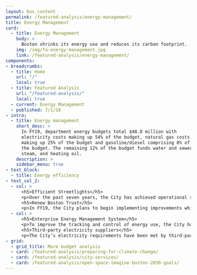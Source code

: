 ```yaml
---
layout: bos_content
permalink: /featured-analysis/energy-management/
title: Energy Management
card:
  - title: Energy Management
    body: >
      Boston shrinks its energy use and reduces its carbon footprint.  See how.
    img: /img/fa-energy-management.jpg
    link: /featured-analysis/energy-management/
components:
- breadcrumbs:
  - title: Home
    url: "/"
    local: true
  - title: Featured Analysis
    url: "/featured-analysis/"
    local: true
  - current: Energy Management
  - published: 7/1/18
- intro:
  - title: Energy management
    short_desc: >
      In FY19, department energy budgets total $48.8 million with 
      electricity costs making up 54% of the budget, natural gas costs 
      making up 25% of the budget and gasoline/diesel comprising 8% of 
      the budget. The remaining 12% of the budget funds water and sewer, 
      steam, and heating oil.
    description: >
    sidebar_menu: true
- text_block:
  - title: Energy efficiency
- text_col_2:
  - col: >
      <h5>Efficient Streetlights</h5>
      <p>Over the past seven years, the City has achieved operational savings through the conversion of street lights to newer fixtures using Light Emitting Diode (“LED”) technology.</p>
      <h5>Renew Boston Trust</h5>
      <p>In FY19, the City plans to begin implementing improvements which will result in utility cost savings for City facilities, under an initiative entitled “Renew Boston Trust.”  <blockquote>This initiative is not a trust in the traditional sense, but a program to bundle municipal utility cost savings projects. </blockquote>The initial step was to have an Energy Service Company (“ESCO”) conducting an Investment Grade Audit (“IGA”) of the City’s facilities portfolio to identify projects with significant utility savings potential. The City expects to select projects based upon the IGA analysis and implement the program through one or more contracts with the ESCO that will provide long-term financial guarantees on the net savings for such projects. The City plans to finance the program with general obligation bonds with debt service expected to be offset by the long-term energy savings guaranteed by the ESCO. </p>
  - col: >
      <h5>Enterprise Energy Management System</h5>
      <p>To improve the tracking and control of energy use, the City has re-procured services to support an Enterprise Energy Management System (“EEMS”). The current EEMS enables the City to monitor and report on the energy consumed by its 314 buildings and other fixed assets, and its vehicle fleet, and is used by the City to meet its public reporting obligation under the Building Energy Reporting and Disclosure Ordinance.  The EEMS has also facilitated the identification of energy efficiency projects and billing errors that have saved the City $1.2 million in the past year alone.</p>
      <h5>Third-party electricity suppliers</h5>
      <p>The City’s electricity requirements have been met by third-party commodity supply contractors since March 2005. To date, the amounts the City has paid to its third-party electricity suppliers have been less than the amounts it would have paid if it had continued to accept default electric service from its local distribution company, Eversource</p>
- grid: 
  - grid_title: More budget analysis
  - card: /featured-analysis/preparing-for-climate-change/
  - card: /featured-analysis/city-services/
  - card: /featured-analysis/open-space-imagine-boston-2030-goals/
---
```

